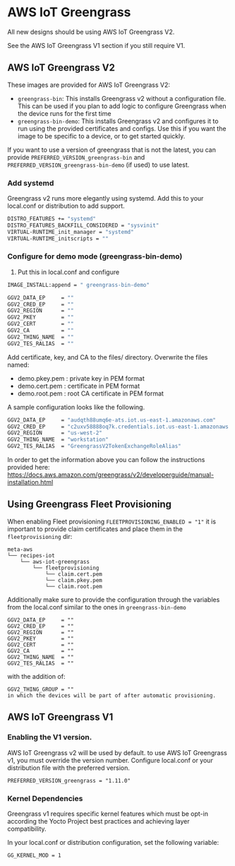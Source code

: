 # AWS IoT Greengrass

All new designs should be using AWS IoT Greengrass V2.

See the AWS IoT Greengrass V1 section if you still require V1.

## AWS IoT Greengrass V2

These images are provided for AWS IoT Greengrass V2:
* `greengrass-bin`: This installs Greengrass v2 without a configuration file. This can be used if you plan to add logic to configure Greengrass when the device runs for the first time
* `greengrass-bin-demo`: This installs Greengrass v2 and configures it to run using the provided certificates and configs. Use this if you want the image to be specific to a device, or to get started quickly.

If you want to use a version of greengrass that is not the latest, you can provide `PREFERRED_VERSION_greengrass-bin` and `PREFERRED_VERSION_greengrass-bin-demo` (if used) to use latest.

### Add systemd

Greengrass v2 runs more elegantly using systemd.  Add this to your
local.conf or distribution to add support.

```bash
DISTRO_FEATURES += "systemd"
DISTRO_FEATURES_BACKFILL_CONSIDERED = "sysvinit"
VIRTUAL-RUNTIME_init_manager = "systemd"
VIRTUAL-RUNTIME_initscripts = ""
```

### Configure for demo mode (greengrass-bin-demo)

1. Put this in local.conf and configure

```bash
IMAGE_INSTALL:append = " greengrass-bin-demo"

GGV2_DATA_EP     = ""
GGV2_CRED_EP     = ""
GGV2_REGION      = ""
GGV2_PKEY        = ""
GGV2_CERT        = ""
GGV2_CA          = ""
GGV2_THING_NAME  = ""
GGV2_TES_RALIAS  = ""
```

Add certificate, key, and CA to the files/ directory. Overwrite the
files named:

- demo.pkey.pem : private key in PEM format
- demo.cert.pem : certificate in PEM format
- demo.root.pem : root CA certificate in PEM format

A sample configuration looks like the following.

```bash
GGV2_DATA_EP     = "audqth88umq6e-ats.iot.us-east-1.amazonaws.com"
GGV2_CRED_EP     = "c2uxv58888oq7k.credentials.iot.us-east-1.amazonaws.com"
GGV2_REGION      = "us-west-2"
GGV2_THING_NAME  = "workstation"
GGV2_TES_RALIAS  = "GreengrassV2TokenExchangeRoleAlias"
```

In order to get the information above you can follow the instructions provided here: https://docs.aws.amazon.com/greengrass/v2/developerguide/manual-installation.html

## Using Greengrass Fleet Provisioning

When enabling Fleet provisioning `FLEETPROVISIONING_ENABLED = "1"` it is important to provide claim certificates and place them in the `fleetprovisioning` dir:
```
meta-aws
└── recipes-iot
    └── aws-iot-greengrass
        └── fleetprovisioning
            └── claim.cert.pem
            └── claim.pkey.pem
            └── claim.root.pem
```
Additionally make sure to provide the configuration through the variables from the local.conf similar to the ones in `greengrass-bin-demo`

```
GGV2_DATA_EP     = ""
GGV2_CRED_EP     = ""
GGV2_REGION      = ""
GGV2_PKEY        = ""
GGV2_CERT        = ""
GGV2_CA          = ""
GGV2_THING_NAME  = ""
GGV2_TES_RALIAS  = ""
```
with the addition of:
```
GGV2_THING_GROUP = ""
in which the devices will be part of after automatic provisioning.
```

## AWS IoT Greengrass V1

### Enabling the V1 version.

AWS IoT Greengrass v2 will be used by default. to use AWS IoT
Greengrass v1, you must override the version number. Configure
local.conf or your distribution file with the preferred version.

```text
PREFERRED_VERSION_greengrass = "1.11.0"
```

### Kernel Dependencies

Greengrass v1 requires specific kernel features which must be opt-in
according the Yocto Project best practices and achieving layer
compatibility.

In your local.conf or distribution configuration, set the following
variable:

```text
GG_KERNEL_MOD = 1
```
